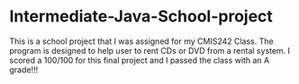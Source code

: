 # Intermediate-Java-School-project

This is a school project that I was assigned for my CMIS242 Class. The program is designed to help user to rent CDs or DVD from a rental system. I scored a 100/100 for this final project and I passed the class with an A grade!!!
